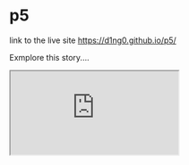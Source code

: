 # p5


link to the live site https://d1ng0.github.io/p5/

Exmplore this story....

<iframe src="https://editor.p5js.org/diegotrazzi/embed/SkhzQR13m"></iframe>
